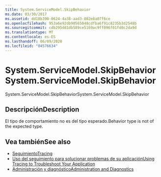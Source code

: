 ```yaml
---
title: System.ServiceModel.SkipBehavior
ms.date: 03/30/2017
ms.assetid: dd18b390-0624-4a38-aad3-802e8a07f6ce
ms.openlocfilehash: 953a6e92db90565048cdfba6f91c8235b3d2548b
ms.sourcegitcommit: cdb295dd1db589ce5169ac9ff096f01fd0c2da9d
ms.translationtype: MT
ms.contentlocale: es-ES
ms.lasthandoff: 06/09/2020
ms.locfileid: "84576634"
---
```

# <a name="systemservicemodelskipbehavior"></a><span data-ttu-id="3a9e9-102">System.ServiceModel.SkipBehavior</span><span class="sxs-lookup"><span data-stu-id="3a9e9-102">System.ServiceModel.SkipBehavior</span></span>
<span data-ttu-id="3a9e9-103">System.ServiceModel.SkipBehavior</span><span class="sxs-lookup"><span data-stu-id="3a9e9-103">System.ServiceModel.SkipBehavior</span></span>  
  
## <a name="description"></a><span data-ttu-id="3a9e9-104">Descripción</span><span class="sxs-lookup"><span data-stu-id="3a9e9-104">Description</span></span>  
 <span data-ttu-id="3a9e9-105">El tipo de comportamiento no es del tipo esperado.</span><span class="sxs-lookup"><span data-stu-id="3a9e9-105">Behavior type is not of the expected type.</span></span>  
  
## <a name="see-also"></a><span data-ttu-id="3a9e9-106">Vea también</span><span class="sxs-lookup"><span data-stu-id="3a9e9-106">See also</span></span>

- [<span data-ttu-id="3a9e9-107">Seguimiento</span><span class="sxs-lookup"><span data-stu-id="3a9e9-107">Tracing</span></span>](index.md)
- [<span data-ttu-id="3a9e9-108">Uso del seguimiento para solucionar problemas de su aplicación</span><span class="sxs-lookup"><span data-stu-id="3a9e9-108">Using Tracing to Troubleshoot Your Application</span></span>](using-tracing-to-troubleshoot-your-application.md)
- [<span data-ttu-id="3a9e9-109">Administración y diagnóstico</span><span class="sxs-lookup"><span data-stu-id="3a9e9-109">Administration and Diagnostics</span></span>](../index.md)
